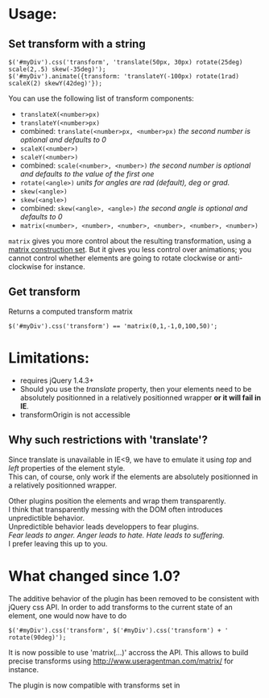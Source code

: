 Usage:
======

Set transform with a string
---------------------------

    $('#myDiv').css('transform', 'translate(50px, 30px) rotate(25deg) scale(2,.5) skew(-35deg)');
    $('#myDiv').animate({transform: 'translateY(-100px) rotate(1rad) scaleX(2) skewY(42deg)'});

You can use the following list of transform components:
- `translateX(<number>px)`
- `translateY(<number>px)`
- combined: `translate(<number>px, <number>px)` *the second number is optional and defaults to 0*
- `scaleX(<number>)`
- `scaleY(<number>)`
- combined: `scale(<number>, <number>)` *the second number is optional and defaults to the value of the first one*
- `rotate(<angle>)` *units for angles are *rad* (default), *deg* or *grad*.*
- `skew(<angle>)`
- `skew(<angle>)`
- combined: `skew(<angle>, <angle>)` *the second angle is optional and defaults to 0*
- `matrix(<number>, <number>, <number>, <number>, <number>, <number>)`

`matrix` gives you more control about the resulting transformation, using a [matrix construction set](http://www.useragentman.com/matrix/).
But it gives you less control over animations; you cannot control whether elements are going to rotate clockwise or anti-clockwise for instance.

Get transform
-------------

Returns a computed transform matrix

    $('#myDiv').css('transform') == 'matrix(0,1,-1,0,100,50)';

Limitations:
============

- requires jQuery 1.4.3+
- Should you use the *translate* property, then your elements need to be absolutely positionned in a relatively positionned wrapper **or it will fail in IE**.
- transformOrigin is not accessible

Why such restrictions with 'translate'?
---------------------------------------

Since translate is unavailable in IE<9, we have to emulate it using *top* and *left* properties of the element style.  
This can, of course, only work if the elements are absolutely positionned in a relatively positionned wrapper.  

Other plugins position the elements and wrap them transparently.  
I think that transparently messing with the DOM often introduces unpredictible behavior.  
Unpredictible behavior leads developpers to fear plugins.  
*Fear leads to anger. Anger leads to hate. Hate leads to suffering.*  
I prefer leaving this up to you.

What changed since 1.0?
=======================

The additive behavior of the plugin has been removed to be consistent with jQuery css API.
In order to add transforms to the current state of an element, one would now have to do

    $('#myDiv').css('transform', $('#myDiv').css('transform') + ' rotate(90deg)');

It is now possible to use 'matrix(...)' accross the API.
This allows to build precise transforms using http://www.useragentman.com/matrix/ for instance.

The plugin is now compatible with transforms set in <style> tags and through other libraries.
This was also required to make it compatible with a CSS3 Transitions enhanced jQuery.

License
=======

Dual licensed under GPL and MIT licenses.

Copyright (c) 2010 [Louis-Rémi Babé](http://twitter.com/louis_remi).